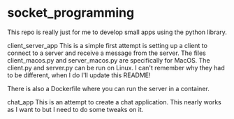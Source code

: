# socket_programming

This repo is really just for me to develop small apps using the python library. 

client_server_app
This is a simple first attempt is setting up a client to connect to a server and receive a message from the server.
The files client_macos.py and server_macos.py are specifically for MacOS. The client.py and server.py can be run on Linux. 
I can't remember why they had to be different, when I do I'll update this README!

There is also a Dockerfile where you can run the server in a container. 

chat_app
This is an attempt to create a chat application. This nearly works as I want to but I need to do some tweaks on it.
